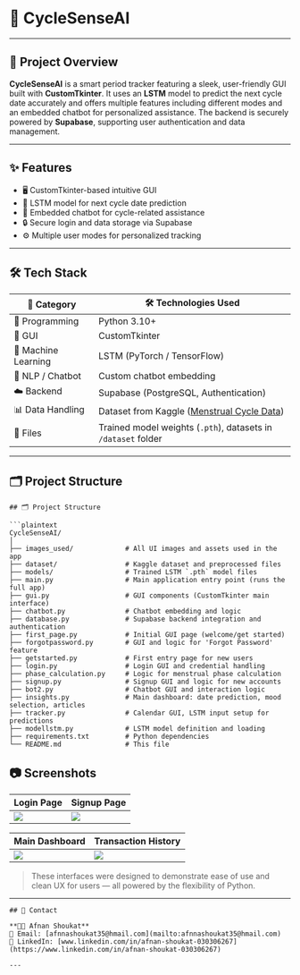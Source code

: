 # 🎉 CycleSenseAI


---

## 🚀 Project Overview
**CycleSenseAI** is a smart period tracker featuring a sleek, user-friendly GUI built with **CustomTkinter**. It uses an **LSTM** model to predict the next cycle date accurately and offers multiple features including different modes and an embedded chatbot for personalized assistance. The backend is securely powered by **Supabase**, supporting user authentication and data management.

---

## ✨ Features
- 🖥️ CustomTkinter-based intuitive GUI  
- 🔮 LSTM model for next cycle date prediction  
- 🤖 Embedded chatbot for cycle-related assistance  
- 🔒 Secure login and data storage via Supabase  
- ⚙️ Multiple user modes for personalized tracking  

---

## 🛠️ Tech Stack

| 🔧 Category       | 🛠️ Technologies Used                                  |
|-------------------|------------------------------------------------------|
| 🐍 Programming    | Python 3.10+                                         |
| 🎨 GUI            | CustomTkinter                                        |
| 🤖 Machine Learning| LSTM (PyTorch / TensorFlow)                          |
| 💬 NLP / Chatbot  | Custom chatbot embedding                             |
| ☁️ Backend         | Supabase (PostgreSQL, Authentication)                |
| 📊 Data Handling  | Dataset from Kaggle ([Menstrual Cycle Data](https://www.kaggle.com/datasets/nikitabisht/menstrual-cycle-data)) |
| 📁 Files          | Trained model weights (`.pth`), datasets in `/dataset` folder |

---

## 🗂️ Project Structure

```plaintext
## 🗂️ Project Structure

```plaintext
CycleSenseAI/
│
├── images_used/             # All UI images and assets used in the app
├── dataset/                 # Kaggle dataset and preprocessed files
├── models/                  # Trained LSTM `.pth` model files
├── main.py                  # Main application entry point (runs the full app)
├── gui.py                   # GUI components (CustomTkinter main interface)
├── chatbot.py               # Chatbot embedding and logic
├── database.py              # Supabase backend integration and authentication
├── first_page.py            # Initial GUI page (welcome/get started)
├── forgotpassword.py        # GUI and logic for 'Forgot Password' feature
├── getstarted.py            # First entry page for new users
├── login.py                 # Login GUI and credential handling
├── phase_calculation.py     # Logic for menstrual phase calculation
├── signup.py                # Signup GUI and logic for new accounts
├── bot2.py                  # Chatbot GUI and interaction logic
├── insights.py              # Main dashboard: date prediction, mood selection, articles
├── tracker.py               # Calendar GUI, LSTM input setup for predictions
├── modellstm.py             # LSTM model definition and loading
├── requirements.txt         # Python dependencies
└── README.md                # This file

```
## 📷 Screenshots

| Login Page                 | Signup Page                 |
| -------------------------- | --------------------------- |
| ![](screenshots/login.png) | ![](screenshots/signup.png) |

| Main Dashboard                 | Transaction History              |
| ------------------------------ | -------------------------------- |
| ![](screenshots/main_page.png) | ![](screenshots/transaction.png) |

> These interfaces were designed to demonstrate ease of use and clean UX for users — all powered by the flexibility of Python.

---

```
## 📩 Contact

**👩‍💻 Afnan Shoukat**  
📧 Email: [afnnashoukat35@hmail.com](mailto:afnnashoukat35@hmail.com)  
🔗 LinkedIn: [www.linkedin.com/in/afnan-shoukat-030306267](https://www.linkedin.com/in/afnan-shoukat-030306267)

---
